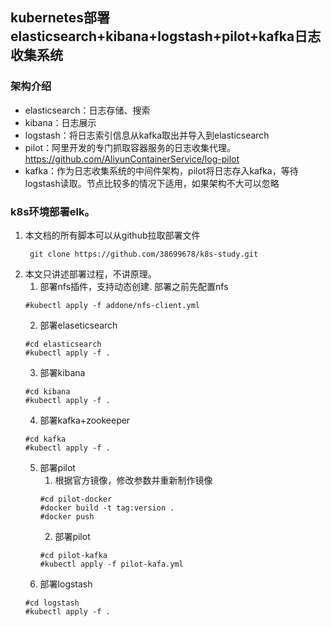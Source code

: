 ## kubernetes部署elasticsearch+kibana+logstash+pilot+kafka日志收集系统
### 架构介绍
- elasticsearch：日志存储、搜索
- kibana：日志展示
- logstash：将日志索引信息从kafka取出并导入到elasticsearch
- pilot：阿里开发的专门抓取容器服务的日志收集代理。  
  https://github.com/AliyunContainerService/log-pilot
- kafka：作为日志收集系统的中间件架构，pilot将日志存入kafka，等待logstash读取。节点比较多的情况下适用，如果架构不大可以忽略
  
### k8s环境部署elk。
1. 本文档的所有脚本可以从github拉取部署文件
   ``` shell 
    git clone https://github.com/38699678/k8s-study.git 
   ```
2. 本文只讲述部署过程，不讲原理。
   1. 部署nfs插件，支持动态创建. 部署之前先配置nfs
   ``` shell
   #kubectl apply -f addone/nfs-client.yml
   ```
   2. 部署elaseticsearch
   ``` shell
   #cd elasticsearch
   #kubectl apply -f .
   ``` 
   3. 部署kibana
   ``` shell
   #cd kibana
   #kubectl apply -f .
   ```
   4. 部署kafka+zookeeper
   ``` shell
   #cd kafka
   #kubectl apply -f .
   ```
   5. 部署pilot
      1. 根据官方镜像，修改参数并重新制作镜像
      ``` shell
      #cd pilot-docker
      #docker build -t tag:version .
      #docker push 
      ```
      2. 部署pilot
      ``` shell
      #cd pilot-kafka
      #kubectl apply -f pilot-kafa.yml
      ```
   6. 部署logstash
   ``` shell
   #cd logstash
   #kubectl apply -f .
   ```
